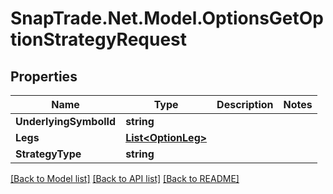 # SnapTrade.Net.Model.OptionsGetOptionStrategyRequest

## Properties

Name | Type | Description | Notes
------------ | ------------- | ------------- | -------------
**UnderlyingSymbolId** | **string** |  | 
**Legs** | [**List&lt;OptionLeg&gt;**](OptionLeg.md) |  | 
**StrategyType** | **string** |  | 

[[Back to Model list]](../README.md#documentation-for-models) [[Back to API list]](../README.md#documentation-for-api-endpoints) [[Back to README]](../README.md)

